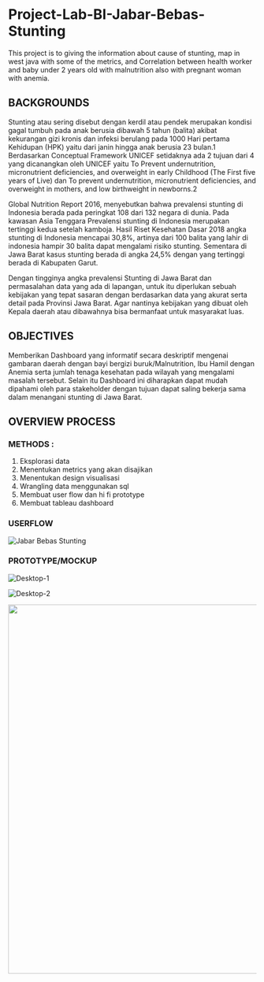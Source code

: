 # Project-Lab-BI-Jabar-Bebas-Stunting
This project is to giving the information about cause of stunting, map in west java with some of the metrics, and Correlation between health worker and baby under 2 years old with malnutrition also with pregnant woman with anemia.

## BACKGROUNDS

Stunting atau sering disebut dengan kerdil atau pendek merupakan kondisi gagal tumbuh pada anak berusia dibawah 5 tahun (balita) akibat kekurangan gizi kronis dan infeksi berulang pada 1000 Hari pertama Kehidupan (HPK) yaitu dari janin hingga anak berusia 23 bulan.1 Berdasarkan Conceptual Framework UNICEF setidaknya ada 2 tujuan dari 4 yang dicanangkan oleh UNICEF yaitu To Prevent undernutrition, micronutrient deficiencies, and overweight in early Childhood (The First five years of Live) dan To prevent undernutrition, micronutrient deficiencies, and overweight in mothers, and low birthweight in newborns.2 

Global Nutrition Report 2016, menyebutkan bahwa prevalensi stunting di Indonesia berada pada peringkat 108 dari 132 negara di dunia. Pada kawasan Asia Tenggara Prevalensi stunting di Indonesia merupakan tertinggi kedua setelah kamboja. Hasil Riset Kesehatan Dasar 2018 angka stunting di Indonesia mencapai 30,8%, artinya dari 100 balita yang lahir di indonesia hampir 30 balita dapat mengalami risiko stunting. Sementara di Jawa Barat kasus stunting berada di angka 24,5% dengan yang tertinggi berada di Kabupaten Garut. 

Dengan tingginya angka prevalensi Stunting di Jawa Barat dan permasalahan data yang ada di lapangan, untuk itu diperlukan sebuah kebijakan yang tepat sasaran dengan berdasarkan data yang akurat serta detail pada Provinsi Jawa Barat.  Agar nantinya kebijakan yang dibuat oleh Kepala daerah atau dibawahnya bisa bermanfaat untuk masyarakat luas. 

## OBJECTIVES
Memberikan Dashboard yang informatif secara deskriptif mengenai gambaran daerah dengan bayi bergizi buruk/Malnutrition, Ibu Hamil dengan Anemia serta jumlah tenaga kesehatan pada wilayah yang mengalami masalah tersebut. Selain itu Dashboard ini diharapkan dapat mudah dipahami oleh para stakeholder dengan tujuan dapat saling bekerja sama dalam menangani stunting di Jawa Barat.

## OVERVIEW PROCESS

### METHODS :
1. Eksplorasi data
2. Menentukan metrics yang akan disajikan
3. Menentukan design visualisasi
4. Wrangling data menggunakan sql
5. Membuat user flow dan hi fi prototype
6. Membuat tableau dashboard

### USERFLOW

![Jabar Bebas Stunting](https://user-images.githubusercontent.com/102465817/189682204-c85ba43a-a35d-4b8e-9b76-52c231f7dd58.jpg)

### PROTOTYPE/MOCKUP

![Desktop-1](https://user-images.githubusercontent.com/102465817/189684169-ea9f85fb-5bf4-44a6-b649-a0f27d8d1594.png)

![Desktop-2](https://user-images.githubusercontent.com/102465817/189684148-f17ddf4f-5812-4465-8376-d9b9669c5494.png)

<img src="https://user-images.githubusercontent.com/102465817/189684161-709161c5-cd11-470e-82fd-053111a4a146.png" width="700" height="750">








